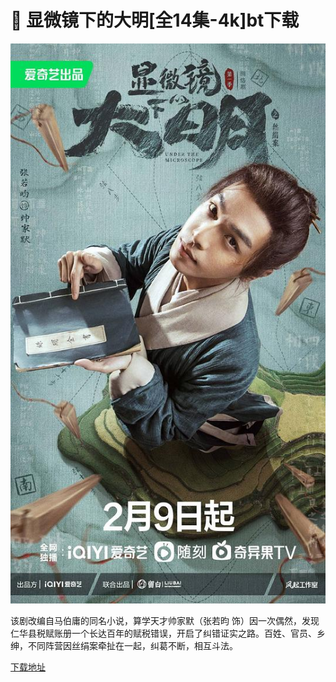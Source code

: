 # 🍟 显微镜下的大明\[全14集-4k]bt下载

![](<../.gitbook/assets/image (1) (1).png>)

该剧改编自马伯庸的同名小说，算学天才帅家默（张若昀 饰）因一次偶然，发现仁华县税赋账册一个长达百年的赋税错误，开启了纠错证实之路。百姓、官员、乡绅，不同阵营因丝绢案牵扯在一起，纠葛不断，相互斗法。

[下载地址](https://btbtt18.com/attach-dialog-fid-950-aid-5869768.htm)
